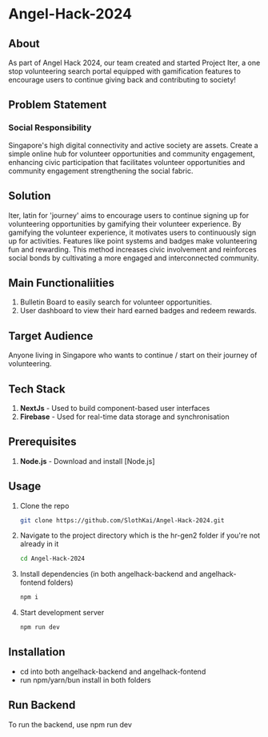 ﻿# Angel-Hack-2024

## About

As part of Angel Hack 2024, our team created and started Project Iter, a one stop volunteering search portal equipped with gamification features to encourage users to continue giving back and contributing to society!

## Problem Statement

### Social Responsibility

Singapore's high digital connectivity and active society are assets. Create a simple online hub for volunteer opportunities and community engagement, enhancing civic participation that facilitates volunteer opportunities and community engagement strengthening the social fabric.

## Solution

Iter, latin for 'journey' aims to encourage users to continue signing up for volunteering opportunities by gamifying their volunteer experience. By gamifying the volunteer experience, it motivates users to continuously sign up for activities. Features like point systems and badges make volunteering fun and rewarding. This method increases civic involvement and reinforces social bonds by cultivating a more engaged and interconnected community.

## Main Functionaliities

1. Bulletin Board to easily search for volunteer opportunities.
2. User dashboard to view their hard earned badges and redeem rewards.

## Target Audience

Anyone living in Singapore who wants to continue / start on their journey of volunteering.

## Tech Stack

1. **NextJs** - Used to build component-based user interfaces
2. **Firebase** - Used for real-time data storage and synchronisation

## Prerequisites

1. **Node.js** - Download and install [Node.js]

## Usage

1. Clone the repo

   ```bash
   git clone https://github.com/SlothKai/Angel-Hack-2024.git
   ```

2. Navigate to the project directory which is the hr-gen2 folder if you're not already in it

   ```bash
   cd Angel-Hack-2024
   ```

3. Install dependencies (in both angelhack-backend and angelhack-fontend folders)

   ```bash
   npm i
   ```

4. Start development server

   ```bash
   npm run dev
   ```

## Installation

- cd into both angelhack-backend and angelhack-fontend
- run npm/yarn/bun install in both folders

## Run Backend

To run the backend, use npm run dev
